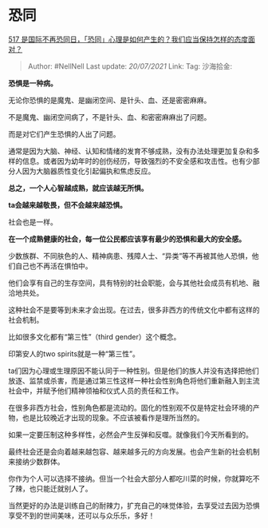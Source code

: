# 恐同

[517 是国际不再恐同日，「恐同」心理是如何产生的？我们应当保持怎样的态度面对？](https://www.zhihu.com/question/459893850/answer/1892004735)

> Author: #NellNell
> Last update: *20/07/2021*
> Link:
> Tag:
> 沙海拾金:

**恐惧是一种病。**

无论你恐惧的是魔鬼、是幽闭空间、是针头、血、还是密密麻麻。

不是魔鬼、幽闭空间病了，不是针头、血、和密密麻麻出了问题。

而是对它们产生恐惧的人出了问题。

通常是因为大脑、神经、认知和情绪的发育不够成熟，没有办法处理更加复杂和多样的信息。或者因为幼年时的创伤经历，导致强烈的不安全感和攻击性。也有少部分人因为大脑器质性变化引起偏执和焦虑反应。

**总之，一个人心智越成熟，就应该越无所惧。**

**ta会越来越敬畏，但不会越来越恐惧。**

社会也是一样。

**在一个成熟健康的社会，每一位公民都应该享有最少的恐惧和最大的安全感。**

少数族群、不同肤色的人、精神病患、残障人士、“异类”等不再被其他人恐惧，他们自己也不再活在惧怕中。

他们会享有自己的生存空间，具有特别的社会职能，会与其他社会成员有机地、融洽地共处。

这种社会不是要等到未来才会出现。在过去，很多非西方的传统文化中都有这样的社会机制。

比如很多文化都有“第三性”（third gender）这个概念。

印第安人的two spirits就是一种“第三性”。

ta们因为心理或生理原因不能认同于一种性别。但是他们的族人并没有选择把他们放逐、监禁或杀害，而是通过第三性这样一种社会性别角色将他们重新融入到主流社会中，并赋予他们精神领袖和仪式人员的责任和工作。

在很多非西方社会，性别角色都是流动的。固化的性别观不仅是特定社会环境的产物，也是比较晚近才出现的现象。不应该被看作是理所当然的。

如果一定要压制这种多样性，必然会产生反弹和反噬。就像我们今天所看到的。

最终社会还是会向着越来越包容、越来越多元的方向发展。也会产生新的社会机制来接纳少数群体。

你作为个人可以选择不接纳。但当一个社会大部分人都吃川菜的时候，你就算吃不了辣，也只能迁就别人了。

当然更好的办法是训练自己的耐辣力，扩充自己的味觉体验，去享受过去因为恐惧享受不到的世间美味，还可以与众乐乐，多好！
